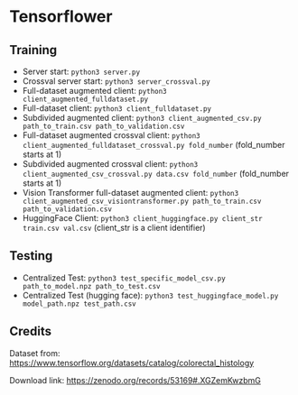 # Tensorflower

## Training
- Server start: ``` python3 server.py ```
- Crossval server start: ``` python3 server_crossval.py ```
- Full-dataset augmented client: ``` python3 client_augmented_fulldataset.py ```
- Full-dataset client: ``` python3 client_fulldataset.py ```
- Subdivided augmented client: ``` python3 client_augmented_csv.py path_to_train.csv path_to_validation.csv ```
- Full-dataset augmented crossval client: ``` python3 client_augmented_fulldataset_crossval.py fold_number ``` (fold_number starts at 1)
- Subdivided augmented crossval client: ``` python3 client_augmented_csv_crossval.py data.csv fold_number ``` (fold_number starts at 1)
- Vision Transformer full-dataset augmented client: ``` python3 client_augmented_csv_visiontransformer.py path_to_train.csv path_to_validation.csv ```
- HuggingFace Client:  ``` python3 client_huggingface.py client_str train.csv val.csv ``` (client_str is a client identifier)

## Testing
- Centralized Test: ``` python3 test_specific_model_csv.py path_to_model.npz path_to_test.csv ```
- Centralized Test (hugging face): ``` python3 test_huggingface_model.py model_path.npz test_path.csv ```

## Credits
Dataset from: https://www.tensorflow.org/datasets/catalog/colorectal_histology

Download link: https://zenodo.org/records/53169#.XGZemKwzbmG
